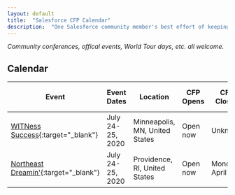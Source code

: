 ```yaml
---
layout: default
title:  "Salesforce CFP Calendar"
description:  "One Salesforce community member's best effort of keeping track of open and upcoming calls for presentations"
---
```


_Community conferences, offical events, World Tour days, etc. all welcome._

## Calendar

| Event | Event Dates | Location | CFP Opens | CFP Closes | CFP Form Link | Date Info Updated |
| --- | --- | --- | --- | --- | --- | --- |
| [WITNess Success](http://witnesssuccess.com/){:target="_blank"} | July 24-25, 2020 | Minneapolis, MN, United States | Open now | Unknown | [Submit your idea](https://docs.google.com/forms/d/e/1FAIpQLSfXlSXUuCGCAHaTvt6RSJQWdVM2VGPkBywPioKYrUmWaK_XUw/viewform){:target="_blank"} | March 4, 2020 |
| [Northeast Dreamin'](https://northeastdreamin.com/){:target="_blank"} | July 24-25, 2020 | Providence, RI, United States | Open now | Monday, April 20 | [Submit your idea](https://northeastdreamin.com/call-for-proposals/){:target="_blank"} | March 4, 2020 |
